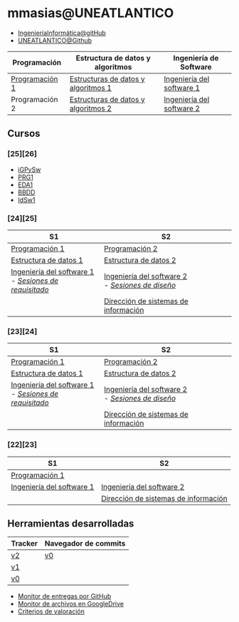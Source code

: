 # mmasias@UNEATLANTICO

- [IngenieríaInformática@gitHub](https://github.com/Ingenieria-Informatica-UNEATLANTICO)
- [UNEATLANTICO@Github](https://github.com/enterprises/uneatlantico)

<div align=center>

|Programación|Estructura de datos y algoritmos|Ingeniería de Software|
|-|-|-|
|[Programación 1](https://github.com/mmasias/prg1)|[Estructuras de datos y algoritmos 1](https://github.com/mmasias/eda1)|[Ingeniería del software 1](https://github.com/mmasias/idsw1)|
|Programación 2|[Estructuras de datos y algoritmos 2](https://github.com/mmasias/eda2)|[Ingeniería del software 2](https://github.com/mmasias/idsw2)|

</div>

## Cursos

### [25][26]

- [iGPySw](https://github.com/miguelancabezon/25-26-igps)
- [PRG1](https://github.com/mmasias/25-26-PRG1)
- [EDA1](https://github.com/mmasias/25-26-EDA1)
- [BBDD](https://github.com/LorenzoPerezUnea/BaseDeDatos1-25-26)
- [IdSw1](https://github.com/mmasias/25-26-IdSW1)

### [24][25]

<div align=center>

|S1|S2|
|-|-|
|[Programación 1](https://github.com/mmasias/24-25-prg1)|[Programación 2](https://github.com/mmasias/24-25-prg2)
|[Estructura de datos 1](https://github.com/mmasias/24-25-eda1)|[Estructura de datos 2](https://github.com/mmasias/24-25-eda2)
|[Ingeniería del software 1](https://github.com/mmasias/24-25-idsw1)<br>- [*Sesiones de requisitado*](https://github.com/mmasias/24-25-idsw1-sdr)|[Ingeniería del software 2](https://github.com/mmasias/24-25-idsw2)<br>- [*Sesiones de diseño*](https://github.com/mmasias/24-25-idsw2-sdd)
||[Dirección de sistemas de información](https://github.com/mmasias/24-25-DSI)

</div>

### [23][24]

<div align=center>

|S1|S2|
|-|-|
|[Programación 1](https://github.com/mmasias/23-24-prg1)|[Programación 2](https://github.com/mmasias/23-24-prg2)
|[Estructura de datos 1](https://github.com/mmasias/23-24-eda1)|[Estructura de datos 2](https://github.com/mmasias/23-24-eda2)
|[Ingeniería del software 1](https://github.com/mmasias/23-24-idsw1)<br>- [*Sesiones de requisitado*](https://github.com/mmasias/23-24-idsw1-sdr)|[Ingeniería del software 2](https://github.com/mmasias/23-24-idsw2)<br>- [*Sesiones de diseño*](https://github.com/mmasias/23-24-idsw2-sdd)
||[Dirección de sistemas de información](https://github.com/mmasias/23-24-DSI)

</div>

### [22][23]

<div align=center>

|S1|S2|
|-|-|
|[Programación 1](https://github.com/mmasias/prg1-22-23)||
|[Ingeniería del software 1](https://github.com/mmasias/idsw1-22-23)|[Ingeniería del software 2](https://github.com/mmasias/idsw2-22-23)
||[Dirección de sistemas de información](https://github.com/mmasias/dsi-22-23)

</div>

## Herramientas desarrolladas

<div align=center>

|Tracker|Navegador de commits|
|-|-|
|[v2](https://manuel.masiasweb.com/github-stats-page-contributors.html)|[v0](https://manuel.masiasweb.com/gh-history-v0/)
|[v1](https://manuel.masiasweb.com/gh-s-v1/github-stats-page-contributors.html)
|[v0](https://manuel.masiasweb.com/gh-s-v0/github-stats-page-contributors.html)

</div>

- [Monitor de entregas por GitHub](entregasGithub.md)
- [Monitor de archivos en GoogleDrive](monitorArchivosGDrive.md)
- [Criterios de valoración](CdEx.md)
